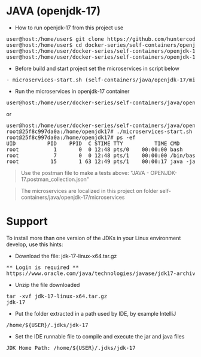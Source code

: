 # JAVA (openjdk-17)

- How to run openjdk-17 from this project use

<pre>
user@host:/home/user$ git clone https://github.com/huntercodexs/docker-series.git .
user@host:/home/user$ cd docker-series/self-containers/openjdk-17
user@host:/home/user/docker-series/self-containers/openjdk-17$ docker-compose up --build
user@host:/home/user/docker-series/self-containers/openjdk-17$ docker-compose start
</pre>

- Before build and start project set the microservices in script below

<pre>
- microservices-start.sh (self-containers/java/openjdk-17/microservices/microservices-start.sh)
</pre>

- Run the microservices in openjdk-17 container

<pre>
user@host:/home/user/docker-series/self-containers/java/openjdk-17$ docker exec -it openjdk-17 ./microservices-start.sh
</pre>

or

<pre>
user@host:/home/user/docker-series/self-containers/java/openjdk-17$ docker exec -it openjdk-17 /bin/bash
root@25f8c997da0a:/home/openjdk17# ./microservices-start.sh
root@25f8c997da0a:/home/openjdk17# ps -ef
UID          PID    PPID  C STIME TTY          TIME CMD
root           1       0  0 12:48 pts/0    00:00:00 bash
root           7       0  0 12:48 pts/1    00:00:00 /bin/bash
root          15       1 63 12:49 pts/1    00:00:17 java -jar SIMPLE-API-USERS-0.0.1-SNAPSHOT.jar
</pre>

> Use the postman file to make a tests above: "JAVA - OPENJDK-17.postman_collection.json"

> The microservices are localized in this project on folder self-containers/java/openjdk-17/microservices


# Support

To install more than one version of the JDKs in your Linux environment develop, use this hints:

- Download the file: jdk-17-linux-x64.tar.gz
<pre>
** Login is required **
https://www.oracle.com/java/technologies/javase/jdk17-archive-downloads.html
</pre>

- Unzip the file downloaded
<pre>
tar -xvf jdk-17-linux-x64.tar.gz
jdk-17
</pre>

- Put the folder extracted in a path used by IDE, by example IntelliJ
<pre>
/home/${USER}/.jdks/jdk-17
</pre>

- Set the IDE runnable file to compile and execute the jar and java files
<pre>
JDK Home Path: /home/${USER}/.jdks/jdk-17
</pre>

